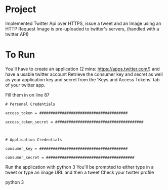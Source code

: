 # Project
Implemented Twitter Api over HTTPS, issue a tweet and an Image using an HTTP Request
Image is pre-uploaded to twitter's servers, (handled with a twitter API)

# To Run
You'll have to create an application (2 mins: https://apps.twitter.com/) and have a usable twitter account
Retrieve the consumer key and secret as well as your application key and secret from the 'Keys and Access Tokens' tab of your twitter app.

Fill them in on line 87

    # Personal Credentials
    
    access_token = #######################################
    
    access_token_secret = #######################################
    


    # Application Credentials
    
    consumer_key = #######################################
    
    consumer_secret = #######################################
    
    

Run the application with python 3
You'll be prompted to either type in a tweet or type an image URL and then a tweet
Check your twitter profile

python 3
